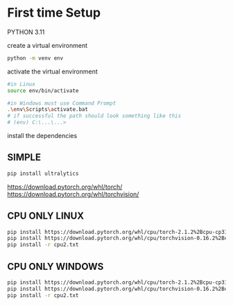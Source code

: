 # First time Setup

PYTHON 3.11

create a virtual environment

```sh
python -m venv env
```

activate the virtual environment

```sh
#in Linux
source env/bin/activate

#in Windows must use Command Prompt
.\env\Scripts\activate.bat
# if successful the path should look something like this
# (env) C:\...\...>
```

install the dependencies

## SIMPLE

```sh
pip install ultralytics
```


https://download.pytorch.org/whl/torch/
https://download.pytorch.org/whl/torchvision/

## CPU ONLY LINUX
```sh
pip install https://download.pytorch.org/whl/cpu/torch-2.1.2%2Bcpu-cp311-cp311-linux_x86_64.whl
pip install https://download.pytorch.org/whl/cpu/torchvision-0.16.2%2Bcpu-cp311-cp311-linux_x86_64.whl
pip install -r cpu2.txt
```

## CPU ONLY WINDOWS
```sh
pip install https://download.pytorch.org/whl/cpu/torch-2.1.2%2Bcpu-cp311-cp311-win_amd64.whl
pip install https://download.pytorch.org/whl/cpu/torchvision-0.16.2%2Bcpu-cp311-cp311-win_amd64.whl
pip install -r cpu2.txt
```
